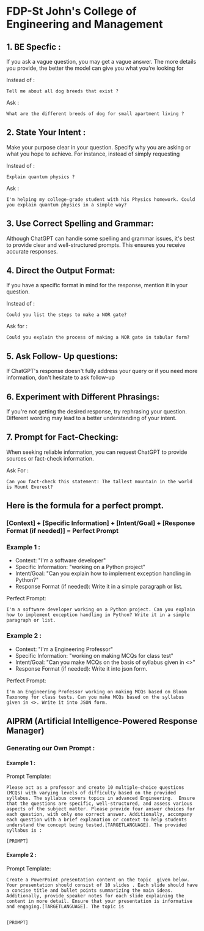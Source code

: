 # FDP-St John's College of Engineering and Management
## 1. BE Specfic :
If you ask a vague question, you may get a vague answer. The more details you provide, the better the model can give you what you're looking for

Instead of : 
```
Tell me about all dog breeds that exist ?
```

Ask :
```
What are the different breeds of dog for small apartment living ?
```

## 2. State Your Intent :
Make your purpose clear in your question. Specify why you are asking or what you hope to achieve. For instance, instead of simply requesting

Instead of : 
```
Explain quantum physics ?
```

Ask :
```
I'm helping my college-grade student with his Physics homework. Could you explain quantum physics in a simple way?
```

## 3. Use Correct Spelling and Grammar: 
Although ChatGPT can handle some spelling and grammar issues, it's best to provide clear and well-structured prompts. This ensures you receive accurate responses.

## 4. Direct the Output Format:
If you have a specific format in mind for the response, mention it in your question.

Instead of :
```
Could you list the steps to make a NOR gate?
```
Ask for : 
```
Could you explain the process of making a NOR gate in tabular form?
```
## 5. Ask Follow- Up questions: 
If ChatGPT's response doesn't fully address your query or if you need more information, don't hesitate to ask follow-up 

## 6. Experiment with Different Phrasings:
If you're not getting the desired response, try rephrasing your question. Different wording may lead to a better understanding of your intent.

## 7. Prompt for Fact-Checking: 
When seeking reliable information, you can request ChatGPT to provide sources or fact-check information. 

Ask For : 
```
Can you fact-check this statement: The tallest mountain in the world is Mount Everest?
```

## Here is the formula for a perfect prompt.
### [Context] + [Specific Information] + [Intent/Goal] + [Response Format (if needed)] = Perfect Prompt

### Example 1 :
- Context: "I'm a software developer"
- Specific Information: "working on a Python project"
- Intent/Goal: "Can you explain how to implement exception handling in Python?"
- Response Format (if needed): Write it in a simple paragraph or list.

Perfect Prompt: 
```
I'm a software developer working on a Python project. Can you explain how to implement exception handling in Python? Write it in a simple paragraph or list.
```

### Example 2 :
- Context: "I'm a Engineering Professor"
- Specific Information: "working on making MCQs for class test"
- Intent/Goal: "Can you make MCQs on the basis of syllabus given in <>"
- Response Format (if needed): Write it into json form.

Perfect Prompt: 
```
I'm an Engineering Professor working on making MCQs based on Bloom Taxonomy for class tests. Can you make MCQs based on the syllabus given in <>. Write it into JSON form. 
```

## AIPRM (Artificial Intelligence-Powered Response Manager)
### Generating our Own Prompt :
#### Example 1 :
Prompt Template:
```
Please act as a professor and create 10 multiple-choice questions (MCQs) with varying levels of difficulty based on the provided syllabus. The syllabus covers topics in advanced Engineering.  Ensure that the questions are specific, well-structured, and assess various aspects of the subject matter. Please provide four answer choices for each question, with only one correct answer. Additionally, accompany each question with a brief explanation or context to help students understand the concept being tested.[TARGETLANGUAGE]. The provided syllabus is :

[PROMPT]
```

#### Example 2 :
Prompt Template:
```
Create a PowerPoint presentation content on the topic  given below. Your presentation should consist of 10 slides . Each slide should have a concise title and bullet points summarizing the main ideas. Additionally, provide speaker notes for each slide explaining the content in more detail. Ensure that your presentation is informative and engaging.[TARGETLANGUAGE]. The topic is 


[PROMPT]
```
